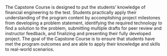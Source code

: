 The Capstone Course is designed to put the students’ knowledge of financial engineering to the test. Students practically apply their understanding of the program content by accomplishing project milestones from developing a problem statement, identifying the required technology to find a solution to the problem, submitting multiple drafts for peer review and instructor feedback, and finalizing and presenting their fully developed project. The goal of the Capstone Course is to ensure that students have met the program outcomes and are able to apply their knowledge and skills to real-world scenarios.
